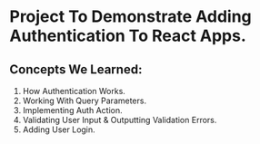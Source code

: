 # Project To Demonstrate Adding Authentication To React Apps.

## Concepts We Learned:
1. How Authentication Works.
2. Working With Query Parameters.
3. Implementing Auth Action.
4. Validating User Input & Outputting Validation Errors.
5. Adding User Login.
